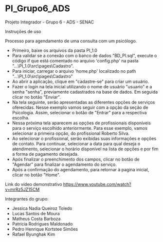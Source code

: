 # PI_Grupo6_ADS
Projeto Integrador - Grupo 6 - ADS - SENAC

Instruções de uso

Processo para agendamento de uma consulta com um psicólogo.

- Primeiro, baixe os arquivos da pasta PI_1.0
- Para validar se a conexão com o banco de dados "BD_PI.sql", execute o código if que está comentado no arquivo 'config.php' na pasta "...\PI_1.0\src\pages\Cadastro".
- Para iniciar, carregar o arquivo 'home.php' localizado no path "...\PI_1.0\src\pages\Cadastro"
- Ao abrir a aplicação, clique em "cadastre-se" para criar um usuário.
- Fazer o login na tela inicial utilizando o nome de usuário "usuario" e a senha "senha", previamente cadastrados na base de dados. Em seguida clicar no botão "Enviar".
- Na tela seguinte, serão apresentadas as diferentes opções de serviços oferecidas. Nesse exemplo vamos seguir com a opção da seção de Psicologia. Assim, selecionar o botão de "Entrar" para a respectiva escolha.
- Nessa próxima tela aparecem as opções de profissionais disponíveis para o serviço escolhido anteriormente. Para esse exemplo, vamos selecionar a primeira opção, do profissional Roberto Silva.
- Ao selecionar o profissional, serão exibidas suas informações e opções de contato. Para continuar, selecionar a data para qual deseja o atendimento, selecionar o horário disponível na lista de opções e por fim a forma de pagamento desejada.
- Após finalizar o preenchimento dos campos, clicar no botão de "Agendar" para finalizar o agendamento do serviço.
- Após a confirmação do agendamento, para retornar à pagina inicial, clicar no botão "Home".


Link do vídeo demonstrativo
https://www.youtube.com/watch?v=mrRz5JZ15CM




Integrantes do grupo:
- Jessica Nadia Queiroz Toledo
- Lucas Santos de Moura
- Matheus Costa Barboza
- Patrícia Rodrigues Maldonado
- Pedro Henrique Kortstee Simões
- Rafael Byunghak Kim
